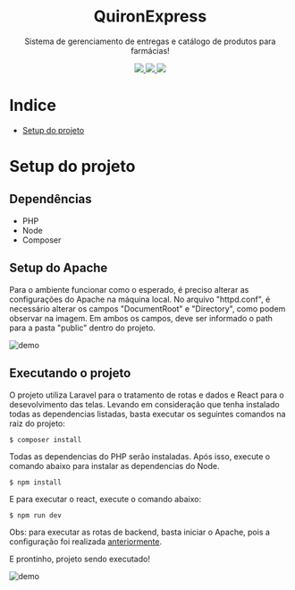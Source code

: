 <div align="center">
  <h1>QuironExpress</h1>
  <p>Sistema de gerenciamento de entregas e catálogo de produtos para farmácias!</p>
  <a href="https://www.php.net/">
    <img src="https://img.shields.io/badge/php-v8.3.1-purple">
  </a>
  <a href="https://nodejs.org/pt">
    <img src="https://img.shields.io/badge/node-v18.13.0-green">
  </a>
  <a href="https://react.dev/">
    <img src="https://img.shields.io/badge/react-v18.3.1-blue">
  </a>
</div>

# Indice
- [Setup do projeto](#setup-do-projeto)

# Setup do projeto

## Dependências
- PHP
- Node
- Composer

## Setup do Apache
Para o ambiente funcionar como o esperado, é preciso alterar as configurações do Apache na máquina local.
No arquivo "httpd.conf", é necessário alterar os campos "DocumentRoot" e "Directory", como podem observar na imagem.
Em ambos os campos, deve ser informado o path para a pasta "public" dentro do projeto.

![demo](https://i.imgur.com/g6B93nz.png)
 
## Executando o projeto
O projeto utiliza Laravel para o tratamento de rotas e dados e React para o desevolvimento das telas.
Levando em consideração que tenha instalado todas as dependencias listadas, basta executar os seguintes comandos na raiz do projeto: 
```    
$ composer install
```

Todas as dependencias do PHP serão instaladas.
Após isso, execute o comando abaixo para instalar as dependencias do Node.
```
$ npm install
```

E para executar o react, execute o comando abaixo:
```
$ npm run dev
```

Obs: para executar as rotas de backend, basta iniciar o Apache, pois a configuração foi realizada [anteriormente](#setup-do-apache).

E prontinho, projeto sendo executado!

![demo](https://i.imgur.com/cJc9dPY.png)